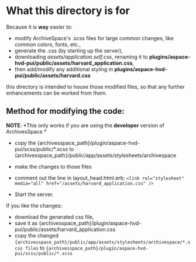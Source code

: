 # What this directory is for

Because it is **way** easier to:

-  modify ArchiveSpace's .scss files for large common changes, like common colors, fonts, etc., 
- generate the .css (by starting up the server),
- downloading *assets/application.self.css*, renaming it to **plugins/aspace-hvd-pui/public/assets/harvard_application.css**, 
- then add/modify any additional styling in **plugins/aspace-hvd-pui/public/assets/harvard.css**

this directory is intended to house those modified files, so that any further enhancements can be worked from them.

## Method for modifying the code:

**NOTE**: *This only works if you are using the **developer** version of ArchivesSpace *

- copy the {archivesspace_path}/plugin/aspace-hvd-pui/scss/public/*.scss to {archivesspace_path}/public/app/assets/stylesheets/archivespace

- make the changes to those files

- comment out the line in layout_head.html.erb: ```<link rel="stylesheet" media="all" href="/assets/harvard_application.css" />```

- Start the server.

If you like the changes:
- download the generated css file, 
- save it as {archivesspace_path}/plugin/aspace-hvd-pui/public/assets/harvard_application.css
- copy the changed `{archivesspace_path}/public/app/assets/stylesheets/archivespace/*.scss files` to `{archivesspace_path}/plugin/aspace-hvd-pui/scss/public/*.scss`

